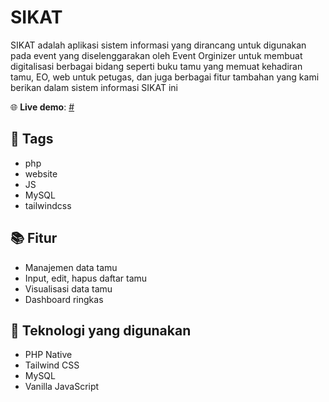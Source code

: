 # SIKAT

SIKAT adalah aplikasi sistem informasi yang dirancang untuk digunakan pada event yang diselenggarakan oleh Event Orginizer untuk membuat digitalisasi berbagai bidang seperti buku tamu yang memuat kehadiran tamu,
EO, web untuk petugas, dan juga berbagai fitur tambahan yang kami berikan dalam sistem informasi SIKAT ini 

🌐 **Live demo**: [#](#)

## 🔖 Tags
- php
- website
- JS
- MySQL
- tailwindcss

## 📚 Fitur
- Manajemen data tamu
- Input, edit, hapus daftar tamu
- Visualisasi data tamu
- Dashboard ringkas

## 🚀 Teknologi yang digunakan
- PHP Native
- Tailwind CSS
- MySQL
- Vanilla JavaScript


